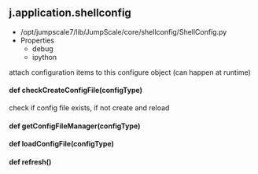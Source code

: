 ## j.application.shellconfig

- /opt/jumpscale7/lib/JumpScale/core/shellconfig/ShellConfig.py
- Properties
    - debug
    - ipython

attach configuration items to this configure object (can happen at runtime)

#### def checkCreateConfigFile(configType) 

check if config file exists, if not create and reload

#### def getConfigFileManager(configType) 

#### def loadConfigFile(configType) 

#### def refresh() 

